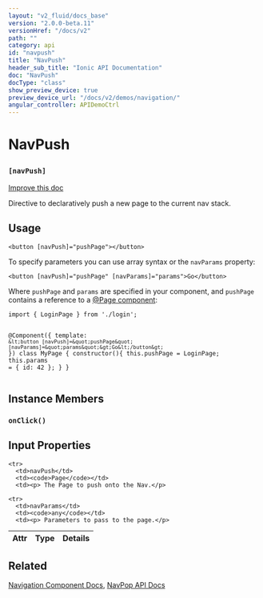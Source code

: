 ```yaml
---
layout: "v2_fluid/docs_base"
version: "2.0.0-beta.11"
versionHref: "/docs/v2"
path: ""
category: api
id: "navpush"
title: "NavPush"
header_sub_title: "Ionic API Documentation"
doc: "NavPush"
docType: "class"
show_preview_device: true
preview_device_url: "/docs/v2/demos/navigation/"
angular_controller: APIDemoCtrl 
---
```










<h1 class="api-title">
<a class="anchor" name="nav-push" href="#nav-push"></a>

NavPush
<h3><code>[navPush]</code></h3>






</h1>

<a class="improve-v2-docs" href="http://github.com/driftyco/ionic/edit/master//src/components/nav/nav-push.ts#L3">
Improve this doc
</a>






<p>Directive to declaratively push a new page to the current nav
stack.</p>




<!-- @usage tag -->

<h2><a class="anchor" name="usage" href="#usage"></a>Usage</h2>

<pre><code class="lang-html">&lt;button [navPush]=&quot;pushPage&quot;&gt;&lt;/button&gt;
</code></pre>
<p>To specify parameters you can use array syntax or the <code>navParams</code>
property:</p>
<pre><code class="lang-html">&lt;button [navPush]=&quot;pushPage&quot; [navParams]=&quot;params&quot;&gt;Go&lt;/button&gt;
</code></pre>
<p>Where <code>pushPage</code> and <code>params</code> are specified in your component,
and <code>pushPage</code> contains a reference to a
<a href="../../../config/Page/">@Page component</a>:</p>
<pre><code class="lang-ts">import { LoginPage } from &#39;./login&#39;;

@Component({
  template: `&lt;button [navPush]=&quot;pushPage&quot; [navParams]=&quot;params&quot;&gt;Go&lt;/button&gt;`
})
class MyPage {
  constructor(){
    this.pushPage = LoginPage;
    this.params = { id: 42 };
  }
}
</code></pre>




<!-- @property tags -->



<!-- instance methods on the class -->

<h2><a class="anchor" name="instance-members" href="#instance-members"></a>Instance Members</h2>

<div id="onClick"></div>

<h3>
<a class="anchor" name="onClick" href="#onClick"></a>
<code>onClick()</code>
  

</h3>











<!-- input methods on the class -->
<h2><a class="anchor" name="input-properties" href="#input-properties"></a>Input Properties</h2>
<table class="table param-table" style="margin:0;">
  <thead>
    <tr>
      <th>Attr</th>
      <th>Type</th>
      <th>Details</th>
    </tr>
  </thead>
  <tbody>
    
    <tr>
      <td>navPush</td>
      <td><code>Page</code></td>
      <td><p> The Page to push onto the Nav.</p>
</td>
    </tr>
    
    <tr>
      <td>navParams</td>
      <td><code>any</code></td>
      <td><p> Parameters to pass to the page.</p>
</td>
    </tr>
    
  </tbody>
</table>




<!-- related link -->

<h2><a class="anchor" name="related" href="#related"></a>Related</h2>

<a href='/docs/v2/components#navigation'>Navigation Component Docs</a>,
<a href='../NavPop'>NavPop API Docs</a><!-- end content block -->


<!-- end body block -->

